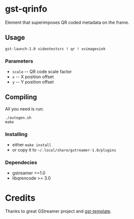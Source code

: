 # gst-qrinfo
Element that superimposes QR coded metadata on the frame.

## Usage
```
gst-launch-1.0 videotestsrc ! qr ! xvimagesink
```
### Parameters
- `scale` -- QR code scale factor
- `x` -- X position offset
- `y` -- Y position offset

## Compiling
All you need is run:
```
./autogen.sh
make
```
### Installing
- either `make install`
- or copy it to `~/.local/share/gstreamer-1.0/plugins`
### Dependecies
- gstreamer >=1.0
- libqrencode >= 3.0

# Credits
Thanks to great GStreamer project and [gst-template](http://cgit.freedesktop.org/gstreamer/gst-template/).
